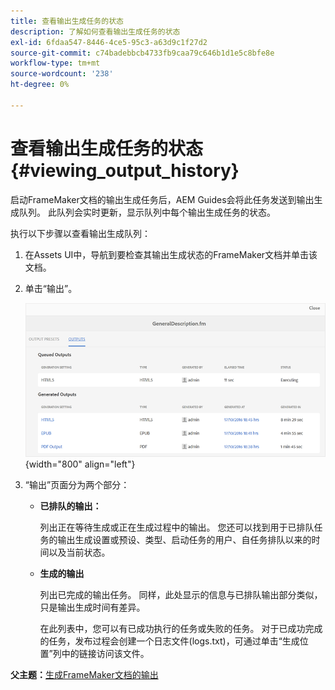 ```yaml
---
title: 查看输出生成任务的状态
description: 了解如何查看输出生成任务的状态
exl-id: 6fdaa547-8446-4ce5-95c3-a63d9c1f27d2
source-git-commit: c74badebbcb4733fb9caa79c646b1d1e5c8bfe8e
workflow-type: tm+mt
source-wordcount: '238'
ht-degree: 0%

---
```


# 查看输出生成任务的状态 {#viewing_output_history}

启动FrameMaker文档的输出生成任务后，AEM Guides会将此任务发送到输出生成队列。 此队列会实时更新，显示队列中每个输出生成任务的状态。

执行以下步骤以查看输出生成队列：

1. 在Assets UI中，导航到要检查其输出生成状态的FrameMaker文档并单击该文档。

1. 单击“输出”。

   ![](images/output-queued-fm.png){width="800" align="left"}

1. “输出”页面分为两个部分：

   - **已排队的输出：**

      列出正在等待生成或正在生成过程中的输出。 您还可以找到用于已排队任务的输出生成设置或预设、类型、启动任务的用户、自任务排队以来的时间以及当前状态。

   - **生成的输出**

      列出已完成的输出任务。 同样，此处显示的信息与已排队输出部分类似，只是输出生成时间有差异。

      在此列表中，您可以有已成功执行的任务或失败的任务。 对于已成功完成的任务，发布过程会创建一个日志文件\(logs.txt\)，可通过单击“生成位置”列中的链接访问该文件。


**父主题：**[&#x200B;生成FrameMaker文档的输出](fm-output-generatation.md)

